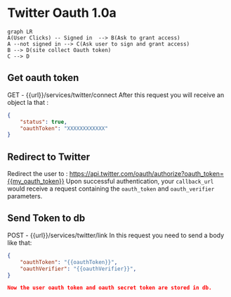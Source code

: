 
# Twitter Oauth 1.0a


```mermaid
graph LR
A(User Clicks) -- Signed in  --> B(Ask to grant access)
A --not signed in --> C(Ask user to sign and grant access)
B --> D(site collect Oauth token)
C --> D
```
## Get oauth token
GET - {{url}}/services/twitter/connect
After this request you will receive an object la that :
```JSON
{
	"status": true,
	"oauthToken": "XXXXXXXXXXXX"
}
```
## Redirect to Twitter
Redirect the user to : https://api.twitter.com/oauth/authorize?oauth_token={{my_oauth_token}}
Upon successful authentication, your `callback_url` would receive a request containing the `oauth_token` and `oauth_verifier` parameters.

## Send Token to db
POST - {{url}}/services/twitter/link
In this request you need to send a body like that:
```JSON
{
	"oauthToken": "{{oauthToken}}",
	"oauthVerifier": "{{oauthVerifier}}",
}

Now the user oauth token and oauth secret token are stored in db.